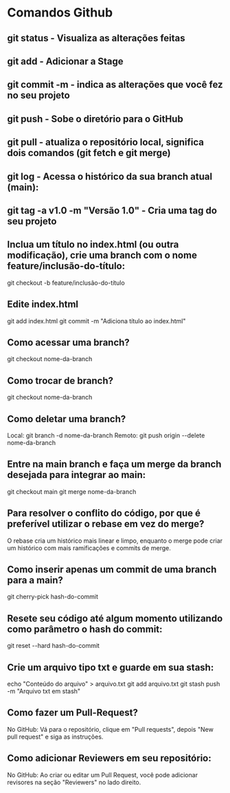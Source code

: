 # Comandos Github

## git status - Visualiza as alterações feitas
## git add - Adicionar a Stage
## git commit -m - indica as alterações que você fez no seu projeto
## git push - Sobe o diretório para o GitHub
## git pull - atualiza o repositório local, significa dois comandos (git fetch e git merge)
## git log - Acessa o histórico da sua branch atual (main):
## git tag -a v1.0 -m "Versão 1.0" - Cria uma tag do seu projeto
## Inclua um título no index.html (ou outra modificação), crie uma branch com o nome feature/inclusão-do-título:
git checkout -b feature/inclusão-do-título
## Edite index.html
git add index.html
git commit -m "Adiciona título ao index.html"
## Como acessar uma branch?
git checkout nome-da-branch
## Como trocar de branch?
git checkout nome-da-branch
## Como deletar uma branch?
Local: git branch -d nome-da-branch
Remoto: git push origin --delete nome-da-branch
## Entre na main branch e faça um merge da branch desejada para integrar ao main:
git checkout main
git merge nome-da-branch
## Para resolver o conflito do código, por que é preferível utilizar o rebase em vez do merge?
O rebase cria um histórico mais linear e limpo, enquanto o merge pode criar um histórico com mais ramificações e commits de merge.
## Como inserir apenas um commit de uma branch para a main?
git cherry-pick hash-do-commit
## Resete seu código até algum momento utilizando como parâmetro o hash do commit:
git reset --hard hash-do-commit
## Crie um arquivo tipo txt e guarde em sua stash:
echo "Conteúdo do arquivo" > arquivo.txt
git add arquivo.txt
git stash push -m "Arquivo txt em stash"
## Como fazer um Pull-Request?
No GitHub: Vá para o repositório, clique em "Pull requests", depois "New pull request" e siga as instruções.
## Como adicionar Reviewers em seu repositório:
No GitHub: Ao criar ou editar um Pull Request, você pode adicionar revisores na seção "Reviewers" no lado direito.



![]()
